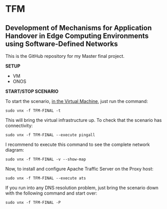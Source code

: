 # TFM
## Development of Mechanisms for Application Handover in Edge Computing Environments using Software-Defined Networks

This is the GitHub repository for my Master final project. 

**SETUP**

- VM
- ONOS

**START/STOP SCENARIO**

To start the scenario, [in the Virtual Machine](https://idefix.dit.upm.es/download/vnx/vnx-vm/VNXLAB2021-v2.ova), just run the command:

`sudo vnx -f TFM-FINAL -t`

This will bring the virtual infrastructure up. To check that the scenario has connectivity:

`sudo vnx -f TFM-FINAL --execute pingall`

I recommend to execute this command to see the complete network diagram:

`sudo vnx -f TFM-FINAL -v --show-map`

Now, to install and configure Apache Traffic Server on the Proxy host:

`sudo vnx -f TFM-FINAL --execute ats`

If you run into any DNS resolution problem, just bring the scenario down with the following command and start over:

`sudo vnx -f TFM-FINAL -P`

